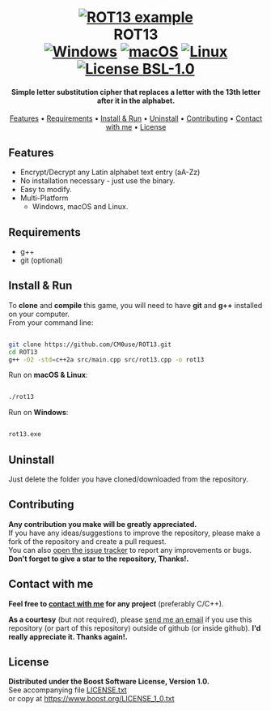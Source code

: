 <!--
*** If you like this README,
*** it is available as a template in my repositories,
*** here is the link:
*** https://github.com/CM0use/README-TEMPLATE
-->

<h1 align="center">
  <a href="https://en.wikipedia.org/wiki/File:ROT13_table_with_example.svg"><img src="https://upload.wikimedia.org/wikipedia/commons/3/33/ROT13_table_with_example.svg" alt="ROT13 example"></a>
  <br>ROT13<br>
  <a href="https://shields.io/"><img src="https://img.shields.io/badge/Windows-0078d7?style=for-the-badge&logo=windows&logoColor=ffffff" alt="Windows"></a>
  <a href="https://shields.io/"><img src="https://img.shields.io/badge/mac%20OS-313131?style=for-the-badge&logo=macos&logoColor=d7d7d7" alt="macOS"></a>
  <a href="https://shields.io/"><img src="https://img.shields.io/badge/Linux-ffffff?style=for-the-badge&logo=linux&logoColor=000000" alt="Linux"></a>
  <br><a href="https://github.com/CM0use/ROT13/blob/main/LICENSE"><img src="https://img.shields.io/badge/License-BSL_1.0-4a6484?style=for-the-badge" alt="License BSL-1.0"></a>
</h1>

<h4 align="center">Simple letter substitution cipher that replaces a letter with the 13th letter after it in the alphabet.</h4>

<p align="center">
  <a href="#features">Features</a> •
  <a href="#requirements">Requirements</a> •
  <a href="#install--run">Install & Run</a> •
  <a href="#uninstall">Uninstall</a> •
  <a href="#contributing">Contributing</a> •
  <a href="#contact-with-me">Contact with me</a> •
  <a href="#license">License</a>
</p>

<div align="center">



</div>

## Features

* Encrypt/Decrypt any Latin alphabet text entry (aA-Zz)
* No installation necessary - just use the binary.
* Easy to modify.
* Multi-Platform
  - Windows, macOS and Linux.

## Requirements

* g++
* git (optional)

## Install & Run

To **clone** and **compile** this game, you will need to have **git** and **g++** installed on your computer.<br>
From your command line:

```bash

git clone https://github.com/CM0use/ROT13.git
cd ROT13
g++ -O2 -std=c++2a src/main.cpp src/rot13.cpp -o rot13

```

Run on **macOS & Linux**:

```bash

./rot13

```

Run on **Windows**:

```cmd

rot13.exe

```

## Uninstall

Just delete the folder you have cloned/downloaded from the repository.

## Contributing

**Any contribution you make will be greatly appreciated.**<br>
If you have any ideas/suggestions to improve the repository, please make a fork of the repository and create a pull request.<br>
You can also <a href="https://github.com/CM0use/ROT13/issues">open the issue tracker</a> to report any improvements or bugs.<br>
**Don't forget to give a star to the repository, Thanks!.**

## Contact with me

**Feel free to <a href="mailto:dilanuzcs@gmail.com">contact with me</a> for any project** (preferably C/C++).

**As a courtesy** (but not required), please <a href="mailto:dilanuzcs@gmail.com">send me an email</a> if you use this repository (or part of this repository) outside of github (or inside github). **I'd really appreciate it. Thanks again!.**

## License

**Distributed under the Boost Software License, Version 1.0.**<br>
See accompanying file <a href="https://github.com/CM0use/ROT13/blob/main/LICENSE">LICENSE.txt</a><br>
or copy at https://www.boost.org/LICENSE_1_0.txt